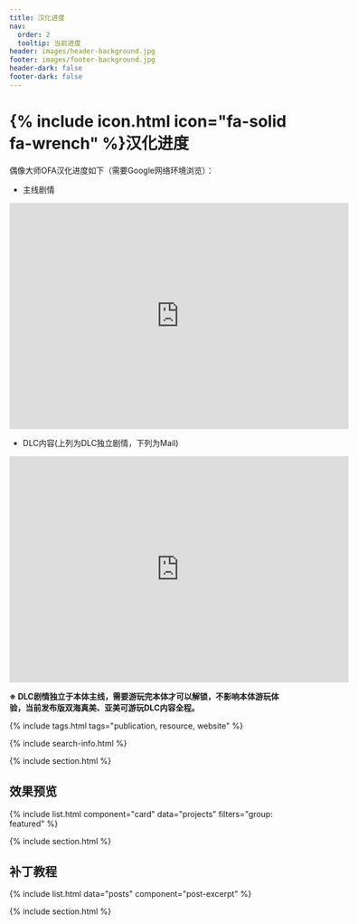 ```yaml
---
title: 汉化进度
nav:
  order: 2
  tooltip: 当前进度
header: images/header-background.jpg
footer: images/footer-background.jpg
header-dark: false
footer-dark: false
---
```


# {% include icon.html icon="fa-solid fa-wrench" %}汉化进度

偶像大师OFA汉化进度如下（需要Google网络环境浏览）：

- 主线剧情


<iframe src="https://docs.google.com/spreadsheets/d/e/2PACX-1vT4OX19ryXygqd0xKXXN0i-UJ_GBqz2xlHc3yJQOzSD0wxI5NXuW7F5ZdNHLPOQ2_k5Cxr1DzxURJYy/pubchart?oid=1587134818&amp;format=interactive" width="600"  height="400" style="border:0;"></iframe>

- DLC内容(上列为DLC独立剧情，下列为Mail)

<iframe src="https://docs.google.com/spreadsheets/d/e/2PACX-1vS8VIX16l06xTGc5o0tLkk6ExDIBwp4_q8K_4G7leE5SImw-o-T8Nhi8nYBsC2QP8u-601bliihjVq0/pubchart?oid=2107114203&amp;format=interactive" width="600" height="400" style="border:0;"></iframe>

**※ DLC剧情独立于本体主线，需要游玩完本体才可以解锁，不影响本体游玩体验，当前发布版双海真美、亚美可游玩DLC内容全程。**


{% include tags.html tags="publication, resource, website" %}

{% include search-info.html %}

{% include section.html %}

## 效果预览

{% include list.html component="card" data="projects" filters="group: featured" %}

{% include section.html %}

## 补丁教程

{% include list.html data="posts" component="post-excerpt" %}

{% include section.html %}